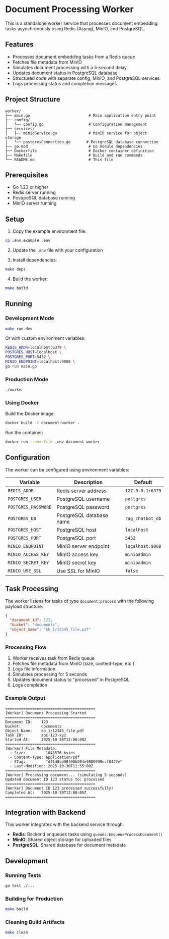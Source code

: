 # Document Processing Worker

This is a standalone worker service that processes document embedding tasks asynchronously using Redis (Asynq), MinIO, and PostgreSQL.

## Features

- Processes document embedding tasks from a Redis queue
- Fetches file metadata from MinIO
- Simulates document processing with a 5-second delay
- Updates document status in PostgreSQL database
- Structured code with separate config, MinIO, and PostgreSQL services
- Logs processing status and completion messages

## Project Structure

```
worker/
├── main.go                          # Main application entry point
├── config/
│   └── config.go                    # Configuration management
├── services/
│   ├── minioService.go              # MinIO service for object storage
│   └── postgresConnection.go       # PostgreSQL database connection
├── go.mod                           # Go module dependencies
├── Dockerfile                       # Docker container definition
├── Makefile                         # Build and run commands
└── README.md                        # This file
```

## Prerequisites

- Go 1.23 or higher
- Redis server running
- PostgreSQL database running
- MinIO server running

## Setup

1. Copy the example environment file:
```bash
cp .env.example .env
```

2. Update the `.env` file with your configuration

3. Install dependencies:
```bash
make deps
```

4. Build the worker:
```bash
make build
```

## Running

### Development Mode

```bash
make run-dev
```

Or with custom environment variables:
```bash
REDIS_ADDR=localhost:6379 \
POSTGRES_HOST=localhost \
POSTGRES_PORT=5432 \
MINIO_ENDPOINT=localhost:9008 \
go run main.go
```

### Production Mode

```bash
./worker
```

### Using Docker

Build the Docker image:
```bash
docker build -t document-worker .
```

Run the container:
```bash
docker run --env-file .env document-worker
```

## Configuration

The worker can be configured using environment variables:

| Variable | Description | Default |
|----------|-------------|---------|
| `REDIS_ADDR` | Redis server address | `127.0.0.1:6379` |
| `POSTGRES_USER` | PostgreSQL username | `postgres` |
| `POSTGRES_PASSWORD` | PostgreSQL password | `postgres` |
| `POSTGRES_DB` | PostgreSQL database name | `rag_chatbot_db` |
| `POSTGRES_HOST` | PostgreSQL host | `localhost` |
| `POSTGRES_PORT` | PostgreSQL port | `5432` |
| `MINIO_ENDPOINT` | MinIO server endpoint | `localhost:9008` |
| `MINIO_ACCESS_KEY` | MinIO access key | `minioadmin` |
| `MINIO_SECRET_KEY` | MinIO secret key | `minioadmin` |
| `MINIO_USE_SSL` | Use SSL for MinIO | `false` |

## Task Processing

The worker listens for tasks of type `document:process` with the following payload structure:

```json
{
  "document_id": 123,
  "bucket": "documents",
  "object_name": "kb_1/12345_file.pdf"
}
```

### Processing Flow

1. Worker receives task from Redis queue
2. Fetches file metadata from MinIO (size, content-type, etc.)
3. Logs file information
4. Simulates processing for 5 seconds
5. Updates document status to "processed" in PostgreSQL
6. Logs completion

### Example Output

```
========================================
[Worker] Document Processing Started
========================================
Document ID:    123
Bucket:         documents
Object Name:    kb_1/12345_file.pdf
Task ID:        abc-123-xyz
Started At:     2025-10-30T12:00:00Z
========================================
[Worker] File Metadata:
  - Size:         1048576 bytes
  - Content-Type: application/pdf
  - ETag:         "d41d8cd98f00b204e9800998ecf8427e"
  - Last-Modified: 2025-10-30T11:55:00Z
========================================
[Worker] Processing document... (simulating 5 seconds)
Updated document ID 123 status to: processed
========================================
[Worker] Document ID 123 processed successfully!
Completed At:   2025-10-30T12:00:05Z
========================================
```

## Integration with Backend

This worker integrates with the backend service through:
- **Redis**: Backend enqueues tasks using `queues.EnqueueProcessDocument()`
- **MinIO**: Shared object storage for uploaded files
- **PostgreSQL**: Shared database for document metadata

## Development

### Running Tests
```bash
go test ./...
```

### Building for Production
```bash
make build
```

### Cleaning Build Artifacts
```bash
make clean
```

